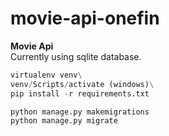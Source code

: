 # movie-api-onefin
**Movie Api**\
Currently using sqlite database.

```python
virtualenv venv\
venv/Scripts/activate (windows)\
pip install -r requirements.txt
```

```python
python manage.py makemigrations
python manage.py migrate
```
